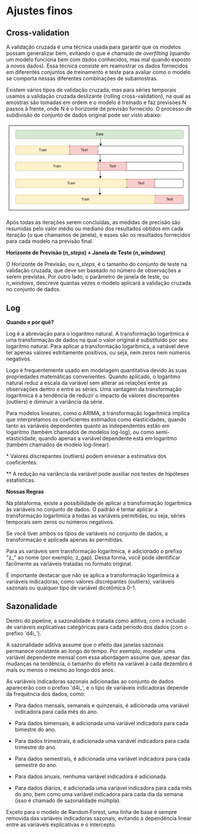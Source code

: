 # Ajustes finos

## **Cross-validation**

A validação cruzada é uma técnica usada para garantir que os modelos possam generalizar bem, evitando o que é chamado de *overfitting* (quando um modelo funciona bem com dados conhecidos, mas mal quando exposto a novos dados). Essa técnica consiste em reamostrar os dados fornecidos em diferentes conjuntos de treinamento e teste para avaliar como o modelo se comporta nessas diferentes combinações de subamostras. 

Existem vários tipos de validação cruzada, mas para séries temporais usamos a validação cruzada deslizante (rolling cross-validation), na qual as amostras são tomadas em ordem e o modelo é treinado e faz previsões N passos à frente, onde N é o horizonte de previsão fornecido. O processo de subdivisão do conjunto de dados original pode ser visto abaixo: 

![](https://raw.githubusercontent.com/4intelligence/documentation/main/pt-br/time-series/modelagem/img/cross_validation.jpeg)

Após todas as iterações serem concluídas, as medidas de precisão são resumidas pelo valor médio ou mediano dos resultados obtidos em cada iteração (o que chamamos de janela), e esses são os resultados fornecidos para cada modelo na previsão final. 

**Horizonte de Previsão (*n_steps*) + Janela de Teste (*n_windows*)** 

O Horizonte de Previsão, ou *n_steps*, é o tamanho do conjunto de teste na validação cruzada, que deve ser baseado no número de observações a serem previstas. Por outro lado, o parâmetro de janela de teste, ou *n_windows*, descreve quantas vezes o modelo aplicará a validação cruzada no conjunto de dados. 

## Log

**Quando e por quê?**

Log é a abreviação para o logaritmo natural. A transformação logarítmica é uma transformação de dados na qual o valor original é substituído por seu logaritmo natural. Para aplicar a transformação logarítmica, a variável deve ter apenas valores estritamente positivos, ou seja, nem zeros nem números negativos. 

Logo é frequentemente usado em modelagem quantitativa devido às suas propriedades matemáticas convenientes. Quando aplicado, o logaritmo natural reduz a escala da variável sem alterar as relações entre as observações dentro e entre as séries. Uma vantagem da transformação logarítmica é a tendência de reduzir o impacto de valores discrepantes (outliers) e diminuir a variância da série. 

Para modelos lineares, como o ARIMA, a transformação logarítmica implica que interpretamos os coeficientes estimados como elasticidades, quando tanto as variáveis dependentes quanto as independentes estão em logaritmo (também chamados de modelos log-log), ou como semi-elasticidade, quando apenas a variável dependente está em logaritmo (também chamados de modelo log-linear). 

\* Valores discrepantes (outliers) podem enviesar a estimativa dos coeficientes. 

** A redução na variância da variável pode auxiliar nos testes de hipóteses estatísticas. 

**Nossas Regras** 

Na plataforma, existe a possibilidade de aplicar a transformação logarítmica às variáveis no conjunto de dados. O padrão é tentar aplicar a transformação logarítmica a todas as variáveis permitidas, ou seja, séries temporais sem zeros ou números negativos. 

Se você tiver ambos os tipos de variáveis no conjunto de dados, a transformação é aplicada apenas às permitidas. 

Para as variáveis sem transformação logarítmica, é adicionado o prefixo "z_" ao nome (por exemplo, z_gap). Dessa forma, você pode identificar facilmente as variáveis tratadas no formato original. 

É importante destacar que não se aplica a transformação logarítmica a variáveis indicadoras, como valores discrepantes (outliers), variáveis sazonais ou qualquer tipo de variável dicotômica 0-1. 

## Sazonalidade

Dentro do pipeline, a sazonalidade é tratada como aditiva, com a inclusão de variáveis explicativas categóricas para cada período dos dados (com o prefixo 'd4i_'). 

A sazonalidade aditiva assume que o efeito das janelas sazonais permanece constante ao longo do tempo. Por exemplo, modelar uma variável dependente mensal com essa abordagem assume que, apesar das mudanças na tendência, o tamanho do efeito na variável a cada dezembro é mais ou menos o mesmo ao longo dos anos. 

As variáveis indicadoras sazonais adicionadas ao conjunto de dados aparecerão com o prefixo 'd4i_', e o tipo de variáveis indicadoras depende da frequência dos dados, como: 

- Para dados mensais, semanais e quinzenais, é adicionada uma variável indicadora para cada mês do ano. 

- Para dados bimensais, é adicionada uma variável indicadora para cada bimestre do ano. 

- Para dados trimestrais, é adicionada uma variável indicadora para cada trimestre do ano. 

- Para dados semestrais, é adicionada uma variável indicadora para cada semestre do ano. 

- Para dados anuais, nenhuma variável indicadora é adicionada. 

- Para dados diários, é adicionada uma variável indicadora para cada mês do ano, bem como uma variável indicadora para cada dia da semana (isso é chamado de sazonalidade múltipla). 

Exceto para o modelo de Random Forest, uma linha de base é sempre removida das variáveis indicadoras sazonais, evitando a dependência linear entre as variáveis explicativas e o intercepto. 

<!-- TODO: finalizar -->